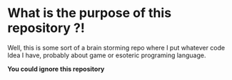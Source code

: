 # What is the purpose of this repository ?!
Well, this is some sort of a brain storming repo where I put whatever code Idea I have, probably about game or esoteric programing language.

**You could ignore this repository**